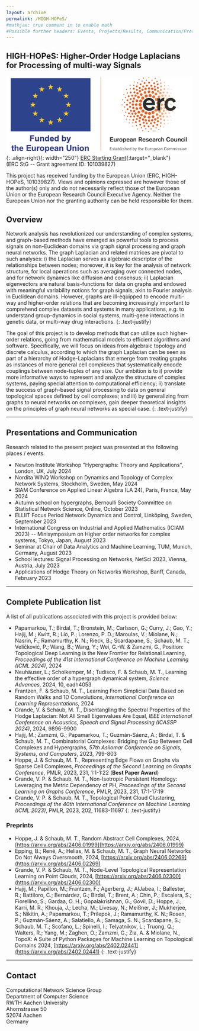 ```yaml
---
layout: archive
permalink: /HIGH-HOPeS/
#mathjax: true comment in to enable math
#Possible further headers: Events, Projects/Results, Communication/Presentation, News
---
```

<script>addBackToTop({
  backgroundColor: '#fff',
  innerHTML: 'Back to Top',
  textColor: '#333'
})</script>
<style>
  #back-to-top {
    border: 1px solid #ccc;
    border-radius: 0;
    font-family: sans-serif;
    font-size: 14px;
    width: 100px;
    text-align: center;
    line-height: 30px;
    height: 30px;
  }
</style>

## HIGH-HOPeS: Higher-Order Hodge Laplacians for Processing of multi-way Signals
![image-right](/images/ERC-FLAG_FP.png){: .align-right}{: width="250"}
[ERC Starting Grant](https://cordis.europa.eu/project/id/101039827){:target="_blank"}  
(ERC StG --  Grant agreement ID: 101039827)   

This project has received funding by the European Union (ERC, HIGH-HOPeS, 101039827). Views and opinions expressed are however those of the author(s) only and do not necessarily reflect those of the European Union or the European Research Council Executive Agency. Neither the European Union nor the granting authority can be held responsible for them.

## Overview
Network analysis has revolutionized our understanding of complex systems, and graph-based methods have emerged as powerful tools to process signals on non-Euclidean domains via graph signal processing and graph neural networks. The graph Laplacian and related matrices are pivotal to such analyses: i) the Laplacian serves as algebraic descriptor of the relationships between nodes; moreover, it is key for the analysis of network structure, for local operations such as averaging over connected nodes, and for network dynamics like diffusion and consensus; ii) Laplacian eigenvectors are natural basis-functions for data on graphs and endowed with meaningful variability notions for graph signals, akin to Fourier analysis in Euclidean domains. However, graphs are ill-equipped to encode multi-way and higher-order relations that are becoming increasingly important to comprehend complex datasets and systems in many applications, e.g. to understand group-dynamics in social systems, multi-gene interactions in genetic data, or multi-way drug interactions.
{: .text-justify}

The goal of this project is to develop methods that can utilize such higher-order relations, going from mathematical models to efficient algorithms and software. Specifically, we will focus on ideas from algebraic topology and discrete calculus, according to which the graph Laplacian can be seen as part of a hierarchy of Hodge-Laplacians that emerge from treating graphs as instances of more general cell complexes that systematically encode couplings between node-tuples of any size. Our ambition is to i) provide more informative ways to represent and analyze the structure of complex systems, paying special attention to computational efficiency; ii) translate the success of graph-based signal processing to data on general topological spaces defined by cell complexes; and iii) by generalizing from graphs to neural networks on complexes, gain deeper theoretical insights on the principles of graph neural networks as special case.
{: .text-justify}

<!--## Events-->
<!--**Sep 9 - 11, 2019**, Workshop on Higher-Order Interaction Networks: [Dynamics, Structure, Data](https://www.maths.ox.ac.uk/groups/networks/events/higher-order-interaction-workshop)  -->

<!------------------>
<!--## Selected Projects-->

<!--### Simplicial Complexes as modelling tools for complex systems-->

<!--![image-right](/images/SCexample.png){: .align-right}-->
<!--To integrate higher order interactions into network models, a framework is needed to extend standard graph based approaches.-->
<!--Hypergraphs can provide such a general framework. -->
<!--We concentrate on a particular form of hypergraphs called simplicial complexes (SCs), i.e., finite collections of simplices (nodes, edges, triangular faces, etc.) closed under intersections.-->
<!--We show how simplicial complexes can be used as a natural data model for a variety of systems, study their temporal evolution, and introduce higher-order link prediction as a benchmark problem to assess models and algorithms that predict higher-order structure [1].  -->

<!--Compared to generic hypergraphs, SC have favourable additional algebraic structure, which we aim to exploit in this project.-->
<!--A key ingredient in this context is the hierarchy of the so-called boundary maps and their adjoint co-boundary maps which couple higher-order to lower-order entities (e.g. edges to vertices). Combining these maps in an appropriate manner gives rise to higher-order Laplacian operators. -->
<!--The first order operator is the well-known graph Laplacian matrix, which is paramount for the analysis of networked systems. -->
<!--Like the graph Laplacian in the node domain, its higher order equivalents enable the rigorous definition of diffusive processes (random walks and consensus dynamics) in the domain of edges (node-pairs) and higher order entities [2].-->

<!--#### Related Publications-->
<!--\[1] Benson, A. R.; Abebe, R.; Schaub, M. T.; Jadbabaie, A. & Kleinberg, J.-->
<!--" Simplicial closure and higher-order link prediction" -->
<!--*Proceedings of the National Academy of Sciences*, 2018, [DOI: 10.1073/pnas.1800683115](https://doi.org/10.1073/pnas.1800683115)   -->
<!--\[2] Schaub, M. T.; Benson, A. R.; Horn, P.; Lippner, G. & Jadbabaie, A. "Random walks on simplicial complexes and the normalized Hodge 1-Laplacian", *SIAM Review*, 2020. -->
<!--[DOI: 10.1137/18M1201019](https://doi.org/10.1137/18M1201019)     -->

<!--### Flow decompositions, machine learning and signal processing on graphs and simplicial complexes-->

<!--![image-right](/images/ToyExampleFlowFiltering.png){: .align-left}-->
<!--In many problems modeled using graphs, the data of interest is located on the edges (as opposed to the nodes). A typical scenario of practical interest is a flow on the edges – signal, mass, energy, information – of a graph that is measured and has to be analyzed further, such as traffic flow associated with the edges of a traffic network.-->

<!--To analyze these types of signal we have developed techniques for analyzing the edge-space of graphs and simplicial complexes in more detail [1,2]-->
<!--An important tool in this context is the Hodge decomposition, a decomposition of edge flows into intuitively interpretable components that are analogous to notions such as gradient flows or rotational flows from vector calculus. -->
<!--We have demonstrated how this decomposition can be leveraged for data analytics that extract information about the edge-space that complements and extends typical graph-based analysis.-->

<!--#### Related Publications-->
<!--\[1] Schaub, M. T.; Benson, A. R.; Horn, P.; Lippner, G. & Jadbabaie, A. "Random walks on simplicial complexes and the normalized Hodge 1-Laplacian", *SIAM Review*, 2020. -->
<!--[DOI: 10.1137/18M1201019](https://doi.org/10.1137/18M1201019)     -->
<!--\[2] Schaub M. T.; Segarra, S. "Flow smoothing and denoising: graph signal processing in the edge-space". 2018 IEEE Global Conference on Signal and Information Processing (GlobalSIP), Anaheim, CA, USA, 2018, pp. 735-739. [DOI: 10.1109/GlobalSIP.2018.8646701](https://doi.org/10.1109/GlobalSIP.2018.8646701)   -->
<!--\[3] Jia, J.; Segarra, S.; Schaub, M. T. & Benson, A. R. "Graph-based Semi-Supervised & Active Learning for Edge Flows". Proceedings of the 25th ACM SIGKDD International Conference on Knowledge Discovery and Data Mining (KDD 2019), ACM, 2019 [DOI: 10.1145/3292500.3330872](https://doi.org/10.1145/3292500.3330872)     -->


---------------
## Presentations and Communication 
Research related to the present project was presented at the following places / events.

* Newton Institute Workshop "Hypergraphs: Theory and Applications", London, UK, July 2024
* Nordita WINQ Workshop on Dynamics and Topology of Complex Network Systems, Stockholm, Sweden, May 2024
* SIAM Conference on Applied Linear Algebra (LA 24), Paris, France, May 2024
* Autumn school on hypergraphs, Bernoulli Society Committee on Statistical Network Science, Online, October 2023
* ELLIIT Focus Period Network Dynamics and Control, Linköping, Sweden, September 2023 
* International Congress on Industrial and Applied Mathematics (ICIAM 2023) -- Minisymposium on Higher order networks for complex systems, Tokyo, Japan, August 2023
* Seminar at Chair of Data Analytics and Machine Learning, TUM, Munich, Germany, August 2023
* School lectures: Signal Processing on Networks, NetSci 2023, Vienna, Austria, July 2023
* Applications of Hodge Theory on Networks Workshop, Banff, Canada, February 2023 

<!--## Outreach-->
<!--* MIT Spark Programme, Cambridge, MA, March 2018-->
<!--* St. Ursula Gymnasium Bruehl, Outreach Talk, Germany, November 2017-->

-------------
## Complete Publication list
A list of all publications associated with this project is provided below:
* Papamarkou, T.; Birdal, T.; Bronstein, M.; Carlsson, G.; Curry, J.; Gao, Y.; Hajij, M.; Kwitt, R.; Liò, P.; Lorenzo, P. D.; Maroulas, V.; Miolane, N.; Nasrin, F.; Ramamurthy, K. N.; Rieck, B.; Scardapane, S.; Schaub, M. T.; Veličković, P.; Wang, B.; Wang, Y.; Wei, G.-W. & Zamzmi, G., Position: Topological Deep Learning is the New Frontier for Relational Learning, *Proceedings of the 41st International Conference on Machine Learning (ICML 2024)*, 2024 
* Neuhäuser, L.; Scholkemper, M.; Tudisco, F. & Schaub, M. T., Learning the effective order of a hypergraph dynamical system, *Science Advances*, 2024, 10, eadh4053 
* Frantzen, F. & Schaub, M. T., Learning From Simplicial Data Based on Random Walks and 1D Convolutions, *International Conference on Learning Representations*, 2024
* Grande, V. & Schaub, M. T., Disentangling the Spectral Properties of the Hodge Laplacian: Not All Small Eigenvalues Are Equal, *IEEE International Conference on Acoustics, Speech and Signal Processing (ICASSP 2024)*, 2024, 9896-9900 
* Hajij, M.; Zamzmi, G.; Papamarkou, T.; Guzmán-Sáenz, A.; Birdal, T. & Schaub, M. T., Combinatorial Complexes: Bridging the Gap Between Cell Complexes and Hypergraphs, *57th Asilomar Conference on Signals, Systems, and Computers*, 2023, 799-803 
* Hoppe, J. & Schaub, M. T., Representing Edge Flows on Graphs via Sparse Cell Complexes, *Proceedings of the Second Learning on Graphs Conference*, PMLR, 2023, 231, 1:1-1:22 (**Best Paper Award**)
* Grande, V. P. & Schaub, M. T., Non-Isotropic Persistent Homology: Leveraging the Metric Dependency of PH, *Proceedings of the Second Learning on Graphs Conference*, PMLR, 2023, 231, 17:1-17:19  
* Grande, V. P. & Schaub, M. T., Topological Point Cloud Clustering, *Proceedings of the 40th International Conference on Machine Learning (ICML 2023)*, PMLR, 2023, 202, 11683-11697 
{: .text-justify}

### Preprints
* Hoppe, J. & Schaub, M. T., Random Abstract Cell Complexes, 2024, [https://arxiv.org/abs/2406.01999](https://arxiv.org/abs/2406.01999)
* Epping, B.; René, A.; Helias, M. & Schaub, M. T., Graph Neural Networks Do Not Always Oversmooth, 2024, [https://arxiv.org/abs/2406.02269](https://arxiv.org/abs/2406.02269)
* Grande, V. P. & Schaub, M. T., Node-Level Topological Representation Learning on Point Clouds, 2024, [https://arxiv.org/abs/2406.02300](https://arxiv.org/abs/2406.02300) 
* Hajij, M.; Papillon, M.; Frantzen, F.; Agerberg, J.; AlJabea, I.; Ballester, R.; Battiloro, C.; Bernárdez, G.; Birdal, T.; Brent, A.; Chin, P.; Escalera, S.; Fiorellino, S.; Gardaa, O. H.; Gopalakrishnan, G.; Govil, D.; Hoppe, J.; Karri, M. R.; Khouja, J.; Lecha, M.; Livesay, N.; Meißner, J.; Mukherjee, S.; Nikitin, A.; Papamarkou, T.; Prílepok, J.; Ramamurthy, K. N.; Rosen, P.; Guzmán-Sáenz, A.; Salatiello, A.; Samaga, S. N.; Scardapane, S.; Schaub, M. T.; Scofano, L.; Spinelli, I.; Telyatnikov, L.; Truong, Q.; Walters, R.; Yang, M.; Zaghen, O.; Zamzmi, G.; Zia, A. & Miolane, N., TopoX: A Suite of Python Packages for Machine Learning on Topological Domains 2024, [https://arxiv.org/abs/2402.02441](https://arxiv.org/abs/2402.02441)
{: .text-justify}

-------------

## Contact
Computational Network Science Group     
Department of Computer Science     
RWTH Aachen University     
Ahornstrasse 50      
52074 Aachen      
Germany
